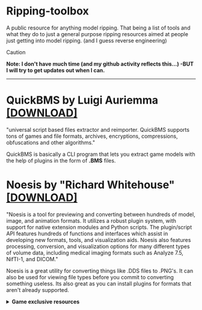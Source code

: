# Ripping-toolbox

A public resource for anything model ripping. That being a list of tools and what they do to just a general purpose ripping resources aimed at people just getting into model ripping. (and I guess reverse engineering) 

> [!CAUTION]
> **Note: I don't have much time (and my github activity reflects this...) -BUT I will try to get updates out when I can.**

-------

# QuickBMS by Luigi Auriemma [[DOWNLOAD]](https://aluigi.altervista.org/quickbms.htm "QuickBMS homepage")
"universal script based files extractor and reimporter. QuickBMS supports tons of games and file formats, archives, encryptions, compressions, obfuscations and other algorithms."

QuickBMS is basically a CLI program that lets you extract game models with the help of plugins in the form of **.BMS** files. 

# Noesis by "Richard Whitehouse" [[DOWNLOAD]](https://richwhitehouse.com/index.php?content=inc_projects.php&showproject=91 "Noesis home/download page")
"Noesis is a tool for previewing and converting between hundreds of model, image, and animation formats. It utilizes a robust plugin system, with support for native extension modules and Python scripts. The plugin/script API features hundreds of functions and interfaces which assist in developing new formats, tools, and visualization aids. Noesis also features processing, conversion, and visualization options for many different types of volume data, including medical imaging formats such as Analyze 7.5, NifTI-1, and DICOM."

Noesis is a great utility for converting things like .DDS files to .PNG's. It can also be used for viewing file types before you commit to converting something useless. Its also great as you can install plugins for formats that aren't already supported.

<details><summary><strong>Game exclusive resources</strong></summary>

> [!CAUTTION]
> Most of this is just game exclusive so unlike the other tols, these/this will really only work for one or two games.

**Pokemon ripping guide by Random Talking Bush** [[BLOG]](https://www.vg-resource.com/thread-25872.html)

> There are many neat tools here but the one i've used is [**THIS**](https://mega.nz/file/ekRjwTjQ#6Cgvwr9Duj7U8JjpcLiotN6nMiQKU2SzfV8lRdxSfXs), its a .BMS plugin/script that you load into QuickBMS to swiftly convert BNTX, BFRES, and BFFNT to .DDS in a batch. Note: .DDS files are files you can think of as fancy images. If you are submitting something for [The Model Resource](https://www.models-resource.com/) you want to convert these .DDS files to **.PNG's**. That is unless you wish for your submission to be rejected...

>> adding onto this, if you wish to import .TRMDL (model file) files then you'll need [ChicoEevee and Bogdan Padalko's Blender plugin](https://github.com/ChicoEevee/Pokemon-Switch-V2-Model-Importer-Blender/) or if you actually pay for software/are based and pirate your software then you can use [RTB's .GFBMDL/.TRMDL Model MAXScript](https://github.com/RandomTBush/RTB-3DSMax-Scripts/blob/main/Scripts/PokemonSwitch_GFBMDL-TRMDL.ms). If you don't wish to rip the models from the game itself then use [**THIS**](https://mega.nz/folder/elJhVC5D#NU-yzmXuTlsIIzXAMLKVaA) MEGA upload (maintained and owned by [Random Talking Bush](https://www.vg-resource.com/user-7.html) 

</details>
